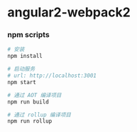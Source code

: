# angular2-webpack2


### npm scripts

```bash
# 安装
npm install

# 启动服务
# url: http://localhost:3001
npm start

# 通过 AOT 编译项目
npm run build

# 通过 rollup 编译项目
npm run rollup    

